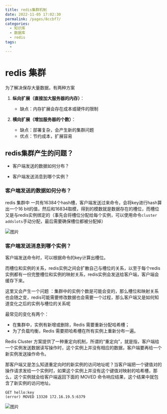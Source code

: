 ```yaml
---
title: redis集群机制
date: 2022-11-05 17:02:30
permalink: /pages/8ccbf7/
categories:
  - 知识库
  - 数据库
  - redis
tags:
  - 
---
```

# redis 集群 

为了解决保存大量数据，有两种方案

1. **纵向扩展（直接加大服务器的内存）**：
   - 缺点：内存扩展会存在成本或硬件的限制

2. **横向扩展（增加服务器的个数）**：
   - 缺点：部署复杂，会产生新的集群问题
   - 优点：节约成本，扩展容易



## redis集群产生的问题？

- 客户端发送的数据如何分布？

- 客户端发送消息到哪个实例？

### 客户端发送的数据如何分布？

redis 集群中 一共有16384个hash槽，客户端发送过来命令，会将key进行hash算出一个16 bit的值，然后和16834取模，得到的模数就是数据存在的槽位，而槽位又是与redis实例绑定的（事先会将槽位分配给每个实例，可以使用命令`cluster addslots`手动分配，最后需要确保槽位都被分配掉）

![图片](https://static001.geekbang.org/resource/image/7d/ab/7d070c8b19730b308bfaabbe82c2f1ab.jpg)

### 客户端发送消息到哪个实例？

客户端发送命令时，可以根据命令的key计算出槽位。

而槽位和实例的关系，redis实例之间会扩散自己与槽位的关系，以至于每个redis实例都有一份完整槽位和实例的映射关系，redis实例会发送给客户端，客户端会缓存下来。



这里又会产生一个问题 ：集群中的实例个数是可能会变的，那么槽位和映射关系也会随之变，redis可能需要修改数据也会需要一个过程，那么客户端又是如何知道变化之后的实例与槽位的关系呢

最常见的变化有两个：

- 在集群中，实例有新增或删除，Redis 需要重新分配哈希槽；
- 为了负载均衡，Redis 需要把哈希槽在所有实例上重新分布一遍。

Redis Cluster 方案提供了一种重定向机制，所谓的“重定向”，就是指，客户端给一个实例发送数据读写操作时，这个实例上并没有相应的数据，客户端要再给一个新实例发送操作命令。

那客户端又是怎么知道重定向时的新实例的访问地址呢？当客户端把一个键值对的操作请求发给一个实例时，如果这个实例上并没有这个键值对映射的哈希槽，那么，这个实例就会给客户端返回下面的 MOVED 命令响应结果，这个结果中就包含了新实例的访问地址。

```
GET hello:key
(error) MOVED 13320 172.16.19.5:6379
```

![图片](https://static001.geekbang.org/resource/image/35/09/350abedefcdbc39d6a8a8f1874eb0809.jpg)
